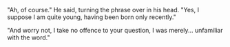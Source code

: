 "Ah, of course." He said, turning the phrase over in his head. "Yes, I suppose I am quite young, having been born only recently."

"And worry not, I take no offence to your question, I was merely... unfamiliar with the word."